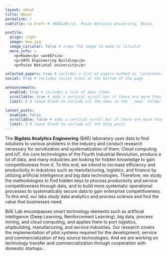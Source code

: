 ```yaml
---
layout: about
title: About
permalink: /
subtitle: <a href='#'>BAELAB</a>. Pusan National University, Busan.

profile:
  align: right
  image: bae.jpg
  image_circular: false # crops the image to make it circular
  more_info: >
    <p>Room</p> <a>607</a>
    <p>10th Engineering Building</p>
    <p>Pusan National university</p>

selected_papers: true # includes a list of papers marked as "selected={true}"
social: true # includes social icons at the bottom of the page

announcements:
  enabled: true # includes a list of news items
  scrollable: true # adds a vertical scroll bar if there are more than 3 news items
  limit: 5 # leave blank to include all the news in the `_news` folder

latest_posts:
  enabled: false
  scrollable: false # adds a vertical scroll bar if there are more than 3 new posts items
  limit: 3 # leave blank to include all the blog posts
---
```


The **Bigdata Analytics Engineering** (BAE) laboratory uses data to find solutions to various problems in the industry and conduct research necessary for servitization and systematization of them. Cloud computing and IoT, the core technologies of the Fourth Industrial Revolution, produce a lot of data, and many industries are looking for hidden knowledge to gain competitiveness from it. To this end, we intend to increase efficiency and productivity in industries such as manufacturing, logistics, and finance by utilizing artificial intelligence and big data technologies. Therefore, we study the methodologies to find hidden keys to process productivity and service competitiveness through data, and to build more systematic operational processes to systematically secure data to gain enterprise competitiveness. To this end, our labs study data analytics and process science and find the value that businesses need.

BAE Lab encompasses smart technology elements such as artificial intelligence (Deep Learning, Reinforcement Learning), big data, process mining, and cloud computing, and applies them to port logistics, shipbuilding, manufacturing, and service industries. Our research covers the implementation of pilot systems required for the development, service and commercialization of key source technologies. And we are working on technology transfer and commercialization through cooperation with domestic startups..
